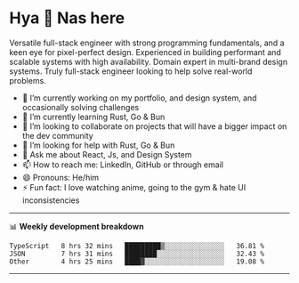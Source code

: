 # Hya 👋 Nas here

Versatile full-stack engineer with strong programming fundamentals, and a keen eye for pixel-perfect design. Experienced in building performant and scalable systems with high availability. Domain expert in multi-brand design systems. Truly full-stack engineer looking to help solve real-world problems.

- 🔭 I’m currently working on my portfolio, and design system, and occasionally solving challenges
- 🌱 I’m currently learning Rust, Go & Bun
- 👯 I’m looking to collaborate on projects that will have a bigger impact on the dev community
- 🤔 I’m looking for help with Rust, Go & Bun
- 💬 Ask me about React, Js, and Design System
- 📫 How to reach me: LinkedIn, GitHub or through email
- 😄 Pronouns: He/him
- ⚡ Fun fact: I love watching anime, going to the gym & hate UI inconsistencies

-------
📊 **Weekly development breakdown**
<!--START_SECTION:waka-->

```text
TypeScript   8 hrs 32 mins   █████████▒░░░░░░░░░░░░░░░   36.81 %
JSON         7 hrs 31 mins   ████████░░░░░░░░░░░░░░░░░   32.43 %
Other        4 hrs 25 mins   ████▓░░░░░░░░░░░░░░░░░░░░   19.08 %
```

<!--END_SECTION:waka-->
-------
